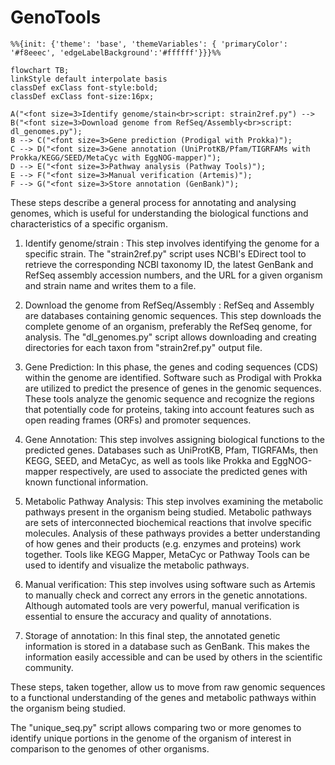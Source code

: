 # GenoTools

```mermaid
%%{init: {'theme': 'base', 'themeVariables': { 'primaryColor': '#f8eeec', 'edgeLabelBackground':'#ffffff'}}}%%

flowchart TB;
linkStyle default interpolate basis
classDef exClass font-style:bold;
classDef exClass font-size:16px;

A("<font size=3>Identify genome/stain<br>script: strain2ref.py") --> B("<font size=3>Download genome from RefSeq/Assembly<br>script: dl_genomes.py");
B --> C("<font size=3>Gene prediction (Prodigal with Prokka)");
C --> D("<font size=3>Gene annotation (UniProtKB/Pfam/TIGRFAMs with Prokka/KEGG/SEED/MetaCyc with EggNOG-mapper)");
D --> E("<font size=3>Pathway analysis (Pathway Tools)");
E --> F("<font size=3>Manual verification (Artemis)");
F --> G("<font size=3>Store annotation (GenBank)");

```

These steps describe a general process for annotating and analysing genomes, which is useful for understanding the biological functions and characteristics of a specific organism.

1) Identify genome/strain : This step involves identifying the genome for a specific strain. The "strain2ref.py" script uses NCBI's EDirect tool to retrieve the corresponding NCBI taxonomy ID, the latest GenBank and RefSeq assembly accession numbers, and the URL for a given organism and strain name and writes them to a file.

2) Download the genome from RefSeq/Assembly : RefSeq and Assembly are databases containing genomic sequences. This step downloads the complete genome of an organism, preferably the RefSeq genome, for analysis. The "dl_genomes.py" script allows downloading and creating directories for each taxon from "strain2ref.py" output file.

3) Gene Prediction: In this phase, the genes and coding sequences (CDS) within the genome are identified. Software such as Prodigal with Prokka are utilized to predict the presence of genes in the genomic sequences. These tools analyze the genomic sequence and recognize the regions that potentially code for proteins, taking into account features such as open reading frames (ORFs) and promoter sequences.

4) Gene Annotation: This step involves assigning biological functions to the predicted genes. Databases such as UniProtKB, Pfam, TIGRFAMs, then KEGG, SEED, and MetaCyc, as well as tools like Prokka and EggNOG-mapper respectively, are used to associate the predicted genes with known functional information. 

5) Metabolic Pathway Analysis: This step involves examining the metabolic pathways present in the organism being studied. Metabolic pathways are sets of interconnected biochemical reactions that involve specific molecules. Analysis of these pathways provides a better understanding of how genes and their products (e.g. enzymes and proteins) work together. Tools like KEGG Mapper, MetaCyc or Pathway Tools can be used to identify and visualize the metabolic pathways.

6) Manual verification: This step involves using software such as Artemis to manually check and correct any errors in the genetic annotations. Although automated tools are very powerful, manual verification is essential to ensure the accuracy and quality of annotations.

7) Storage of annotation: In this final step, the annotated genetic information is stored in a database such as GenBank. This makes the information easily accessible and can be used by others in the scientific community. 

These steps, taken together, allow us to move from raw genomic sequences to a functional understanding of the genes and metabolic pathways within the organism being studied.

The "unique_seq.py" script allows comparing two or more genomes to identify unique portions in the genome of the organism of interest in comparison to the genomes of other organisms.
